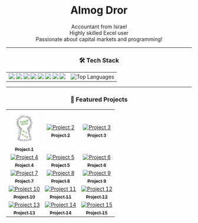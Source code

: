 <!-- Profile Header -->
<h1 align="center">Almog Dror</h1>
<p align="center">
  Accountant from Israel<br>
  Highly skilled Excel user <br>
  Passionate about capital markets and programming!
</p>

---

<!-- Tech Stack Badges -->
<h3 align="center">🛠️ Tech Stack</h3>

<center>

<table>
  <tr>
    <td align="center">
      <img src="https://img.shields.io/badge/-Python-3776AB?logo=python&logoColor=white&style=flat" />
      <img src="https://img.shields.io/badge/-JavaScript-F7DF1E?logo=javascript&logoColor=black&style=flat" />
      <img src="https://img.shields.io/badge/-TypeScript-3178C6?logo=typescript&logoColor=white&style=flat" />
      <img src="https://img.shields.io/badge/-CSharp-239120?logo=csharp&logoColor=white&style=flat" />
      <img src="https://img.shields.io/badge/-Node.js-339933?logo=node.js&logoColor=white&style=flat" />
      <img src="https://img.shields.io/badge/-React-61DAFB?logo=react&logoColor=black&style=flat" />
      <img src="https://img.shields.io/badge/-Next.js-000000?logo=next.js&logoColor=white&style=flat" />
      <img src="https://img.shields.io/badge/-Excel-217346?logo=microsoft-excel&logoColor=white&style=flat" />
    </td>
    <td align="center">
      <img src="https://github-readme-stats.vercel.app/api/top-langs/?username=dalmog123&layout=compact&theme=tokyonight" alt="Top Languages" />
    </td>
  </tr>
</table>

</center>


---

<!-- Projects Grid -->
<h3 align="center">🚀 Featured Projects</h3>
<div align="center">
  <table>
    <tr>
      <td align="center">
        <a href="https://github.com/dalmog123/project1">
          <img src="https://github.com/dalmog123/dalmog123/blob/main/escaperoommaker.png?raw=true" alt="Escape Room Maker" width="80" /><br>
          <sub><b>Project 1</b></sub>
        </a>
      </td>
      <td align="center">
        <a href="https://github.com/dalmog123/project2">
          <img src="[https://via.placeholder.com/150](https://private-user-images.githubusercontent.com/166450714/423191845-d63a5e79-b50c-4976-84b9-39bda4f6202a.png?jwt=eyJhbGciOiJIUzI1NiIsInR5cCI6IkpXVCJ9.eyJpc3MiOiJnaXRodWIuY29tIiwiYXVkIjoicmF3LmdpdGh1YnVzZXJjb250ZW50LmNvbSIsImtleSI6ImtleTUiLCJleHAiOjE3NDIxMDg5ODQsIm5iZiI6MTc0MjEwODY4NCwicGF0aCI6Ii8xNjY0NTA3MTQvNDIzMTkxODQ1LWQ2M2E1ZTc5LWI1MGMtNDk3Ni04NGI5LTM5YmRhNGY2MjAyYS5wbmc_WC1BbXotQWxnb3JpdGhtPUFXUzQtSE1BQy1TSEEyNTYmWC1BbXotQ3JlZGVudGlhbD1BS0lBVkNPRFlMU0E1M1BRSzRaQSUyRjIwMjUwMzE2JTJGdXMtZWFzdC0xJTJGczMlMkZhd3M0X3JlcXVlc3QmWC1BbXotRGF0ZT0yMDI1MDMxNlQwNzA0NDRaJlgtQW16LUV4cGlyZXM9MzAwJlgtQW16LVNpZ25hdHVyZT0xMTg1ZmM3M2E1NzcyZTZiNWE3ZGJjN2U3NjdhOGZkNDU0OWE3ZDEzZDc1NmJhZDkzZjc1ZTA0Y2UxZWJhODFhJlgtQW16LVNpZ25lZEhlYWRlcnM9aG9zdCJ9.EsNMSVFBFPRQZFRxwJz-1hMHjnOf7QfXck1lObNpg1M)" alt="Project 2" /><br>
          <sub><b>Project 2</b></sub>
        </a>
      </td>
      <td align="center">
        <a href="https://github.com/dalmog123/project3">
          <img src="[https://via.placeholder.com/150](https://private-user-images.githubusercontent.com/166450714/423191841-75bf71cc-c464-49af-8b9f-f486f32c4d05.png?jwt=eyJhbGciOiJIUzI1NiIsInR5cCI6IkpXVCJ9.eyJpc3MiOiJnaXRodWIuY29tIiwiYXVkIjoicmF3LmdpdGh1YnVzZXJjb250ZW50LmNvbSIsImtleSI6ImtleTUiLCJleHAiOjE3NDIxMDkwMDEsIm5iZiI6MTc0MjEwODcwMSwicGF0aCI6Ii8xNjY0NTA3MTQvNDIzMTkxODQxLTc1YmY3MWNjLWM0NjQtNDlhZi04YjlmLWY0ODZmMzJjNGQwNS5wbmc_WC1BbXotQWxnb3JpdGhtPUFXUzQtSE1BQy1TSEEyNTYmWC1BbXotQ3JlZGVudGlhbD1BS0lBVkNPRFlMU0E1M1BRSzRaQSUyRjIwMjUwMzE2JTJGdXMtZWFzdC0xJTJGczMlMkZhd3M0X3JlcXVlc3QmWC1BbXotRGF0ZT0yMDI1MDMxNlQwNzA1MDFaJlgtQW16LUV4cGlyZXM9MzAwJlgtQW16LVNpZ25hdHVyZT02MTY1MTA5NzMxMzY4YjFmNjY2MjZhNDE0YzM3YTNkNWYwNGJlNGRiYjYwOGQxNjE5NmE4ZmQzYTdmZTQ4Y2UzJlgtQW16LVNpZ25lZEhlYWRlcnM9aG9zdCJ9.Sk0zGyarPCDw9bz7QzAdu69nRsFUdLJYfnzIbkN2lF8)" alt="Project 3" /><br>
          <sub><b>Project 3</b></sub>
        </a>
      </td>
    </tr>
    <tr>
      <td align="center">
        <a href="https://github.com/dalmog123/project4">
          <img src="[https://via.placeholder.com/150](https://private-user-images.githubusercontent.com/166450714/423191832-57c86042-df54-46ce-8cd0-bd7bc60662bc.png?jwt=eyJhbGciOiJIUzI1NiIsInR5cCI6IkpXVCJ9.eyJpc3MiOiJnaXRodWIuY29tIiwiYXVkIjoicmF3LmdpdGh1YnVzZXJjb250ZW50LmNvbSIsImtleSI6ImtleTUiLCJleHAiOjE3NDIxMDkwMTAsIm5iZiI6MTc0MjEwODcxMCwicGF0aCI6Ii8xNjY0NTA3MTQvNDIzMTkxODMyLTU3Yzg2MDQyLWRmNTQtNDZjZS04Y2QwLWJkN2JjNjA2NjJiYy5wbmc_WC1BbXotQWxnb3JpdGhtPUFXUzQtSE1BQy1TSEEyNTYmWC1BbXotQ3JlZGVudGlhbD1BS0lBVkNPRFlMU0E1M1BRSzRaQSUyRjIwMjUwMzE2JTJGdXMtZWFzdC0xJTJGczMlMkZhd3M0X3JlcXVlc3QmWC1BbXotRGF0ZT0yMDI1MDMxNlQwNzA1MTBaJlgtQW16LUV4cGlyZXM9MzAwJlgtQW16LVNpZ25hdHVyZT0wODExZTY1MmJlNjMwNGY4YjExMjdiNTIzYTYwN2U2NTQ2NGRmZWQ0NWU5ZDk2NmE0NjFlYzM5NTQyMDVjM2MxJlgtQW16LVNpZ25lZEhlYWRlcnM9aG9zdCJ9.1b9S4TtQwOjT9uRoGHN6yfhQh12nAd7F1-Uv_zr8LOQ)" alt="Project 4" /><br>
          <sub><b>Project 4</b></sub>
        </a>
      </td>
      <td align="center">
        <a href="https://github.com/dalmog123/project5">
          <img src="[https://via.placeholder.com/150](https://private-user-images.githubusercontent.com/166450714/423191814-79c491e9-8d68-4ad8-beee-bd89ea4ea41a.png?jwt=eyJhbGciOiJIUzI1NiIsInR5cCI6IkpXVCJ9.eyJpc3MiOiJnaXRodWIuY29tIiwiYXVkIjoicmF3LmdpdGh1YnVzZXJjb250ZW50LmNvbSIsImtleSI6ImtleTUiLCJleHAiOjE3NDIxMDkwMjAsIm5iZiI6MTc0MjEwODcyMCwicGF0aCI6Ii8xNjY0NTA3MTQvNDIzMTkxODE0LTc5YzQ5MWU5LThkNjgtNGFkOC1iZWVlLWJkODllYTRlYTQxYS5wbmc_WC1BbXotQWxnb3JpdGhtPUFXUzQtSE1BQy1TSEEyNTYmWC1BbXotQ3JlZGVudGlhbD1BS0lBVkNPRFlMU0E1M1BRSzRaQSUyRjIwMjUwMzE2JTJGdXMtZWFzdC0xJTJGczMlMkZhd3M0X3JlcXVlc3QmWC1BbXotRGF0ZT0yMDI1MDMxNlQwNzA1MjBaJlgtQW16LUV4cGlyZXM9MzAwJlgtQW16LVNpZ25hdHVyZT1jNjRmM2EwNWQ5NzI0NWFkM2QwMTc4NjM3NmQ0YzBhZTNmY2MzOGI3NDE4NTQwMWVlZWQ5ODM0MDFjYzE4Y2FlJlgtQW16LVNpZ25lZEhlYWRlcnM9aG9zdCJ9.Wf3n_fQCgAAxN9N1XSxFrOrqCQX4DowF7emC8Q25If0)" alt="Project 5" /><br>
          <sub><b>Project 5</b></sub>
        </a>
      </td>
      <td align="center">
        <a href="https://github.com/dalmog123/project6">
          <img src="[https://via.placeholder.com/150](https://private-user-images.githubusercontent.com/166450714/423191602-72a4d86f-21f5-424f-b9da-dec7b5a6937b.png?jwt=eyJhbGciOiJIUzI1NiIsInR5cCI6IkpXVCJ9.eyJpc3MiOiJnaXRodWIuY29tIiwiYXVkIjoicmF3LmdpdGh1YnVzZXJjb250ZW50LmNvbSIsImtleSI6ImtleTUiLCJleHAiOjE3NDIxMDkwMjksIm5iZiI6MTc0MjEwODcyOSwicGF0aCI6Ii8xNjY0NTA3MTQvNDIzMTkxNjAyLTcyYTRkODZmLTIxZjUtNDI0Zi1iOWRhLWRlYzdiNWE2OTM3Yi5wbmc_WC1BbXotQWxnb3JpdGhtPUFXUzQtSE1BQy1TSEEyNTYmWC1BbXotQ3JlZGVudGlhbD1BS0lBVkNPRFlMU0E1M1BRSzRaQSUyRjIwMjUwMzE2JTJGdXMtZWFzdC0xJTJGczMlMkZhd3M0X3JlcXVlc3QmWC1BbXotRGF0ZT0yMDI1MDMxNlQwNzA1MjlaJlgtQW16LUV4cGlyZXM9MzAwJlgtQW16LVNpZ25hdHVyZT0zODRkNDBlMTdjNjRkMzNhYzMyMDkzOTBjNjkzZTBiZmFlNjM3NDc0YWZkYWVmNzA0YjE3YWQ2MjM1NjkzMjdmJlgtQW16LVNpZ25lZEhlYWRlcnM9aG9zdCJ9.bZoAOwfwHYzVUN6iOiDDkwFz1NUwHQutXXkblINv3rk)" alt="Project 6" /><br>
          <sub><b>Project 6</b></sub>
        </a>
      </td>
    </tr>
    <tr>
      <td align="center">
        <a href="https://github.com/dalmog123/project7">
          <img src="https://via.placeholder.com/150" alt="Project 7" /><br>
          <sub><b>Project 7</b></sub>
        </a>
      </td>
      <td align="center">
        <a href="https://github.com/dalmog123/project8">
          <img src="https://via.placeholder.com/150" alt="Project 8" /><br>
          <sub><b>Project 8</b></sub>
        </a>
      </td>
      <td align="center">
        <a href="https://github.com/dalmog123/project9">
          <img src="https://via.placeholder.com/150" alt="Project 9" /><br>
          <sub><b>Project 9</b></sub>
        </a>
      </td>
    </tr>
    <tr>
      <td align="center">
        <a href="https://github.com/dalmog123/project10">
          <img src="https://via.placeholder.com/150" alt="Project 10" /><br>
          <sub><b>Project 10</b></sub>
        </a>
      </td>
      <td align="center">
        <a href="https://github.com/dalmog123/project11">
          <img src="https://via.placeholder.com/150" alt="Project 11" /><br>
          <sub><b>Project 11</b></sub>
        </a>
      </td>
      <td align="center">
        <a href="https://github.com/dalmog123/project12">
          <img src="https://via.placeholder.com/150" alt="Project 12" /><br>
          <sub><b>Project 12</b></sub>
        </a>
      </td>
    </tr>
    <tr>
      <td align="center">
        <a href="https://github.com/dalmog123/project13">
          <img src="https://via.placeholder.com/150" alt="Project 13" /><br>
          <sub><b>Project 13</b></sub>
        </a>
      </td>
      <td align="center">
        <a href="https://github.com/dalmog123/project14">
          <img src="https://via.placeholder.com/150" alt="Project 14" /><br>
          <sub><b>Project 14</b></sub>
        </a>
      </td>
      <td align="center">
        <a href="https://github.com/dalmog123/project15">
          <img src="https://via.placeholder.com/150" alt="Project 15" /><br>
          <sub><b>Project 15</b></sub>
        </a>
      </td>
    </tr>
  </table>
</div>
